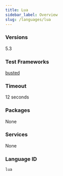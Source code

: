 ```yaml
---
title: Lua
sidebar_label: Overview
slug: /languages/lua
---
```



### Versions
5.3
### Test Frameworks
[busted](https://olivinelabs.com/busted/)
### Timeout
12 seconds
### Packages
None 
### Services
None
### Language ID
`lua`

